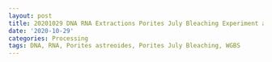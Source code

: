 ```yaml
---
layout: post
title: 20201029 DNA RNA Extractions Porites July Bleaching Experiment and WBGBS samples
date: '2020-10-29'
categories: Processing
tags: DNA, RNA, Porites astreoides, Porites July Bleaching, WGBS
---
```

